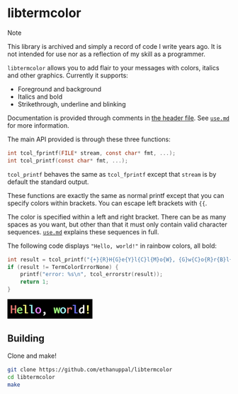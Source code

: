 # libtermcolor

> [!NOTE]
> This library is archived and simply a record of code I write years ago. It is not intended for use nor as a reflection of my skill as a programmer. 

`libtermcolor` allows you to add flair to your messages with colors, italics and other graphics. Currently it supports:

- Foreground and background
- Italics and bold
- Strikethrough, underline and blinking

Documentation is provided through comments in [the header file](include/termcolor.h). See [`use.md`](doc/use.md) for more information.

The main API provided is through these three functions:

```c
int tcol_fprintf(FILE* stream, const char* fmt, ...);
int tcol_printf(const char* fmt, ...);
```

`tcol_printf` behaves the same as `tcol_fprintf` except that `stream` is by default the standard output.

These functions are exactly the same as normal printf except that you can specify colors within brackets. You can escape left brackets with `{{`.

The color is specified within a left and right bracket. There can be as many spaces as you want, but other than that it must only contain valid character sequences. [`use.md`](doc/use.md) explains these sequences in full.

The following code displays `"Hello, world!"` in rainbow colors, all bold:

```c
int result = tcol_printf("{+}{R}H{G}e{Y}l{C}l{M}o{W}, {G}w{C}o{R}r{B}l{W}d{Y}!{0}\n");
if (result != TermColorErrorNone) {
    printf("error: %s\n", tcol_errorstr(result));
    return 1;
}
```

![Hello world in bold rainbow text](img/hello-world.png)

## Building

Clone and make!

```sh
git clone https://github.com/ethanuppal/libtermcolor
cd libtermcolor
make
```
